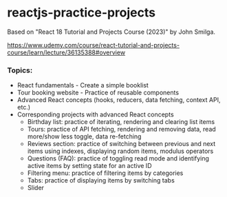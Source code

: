 # reactjs-practice-projects

Based on "React 18 Tutorial and Projects Course (2023)" by John Smilga.

https://www.udemy.com/course/react-tutorial-and-projects-course/learn/lecture/36135388#overview

### Topics:

- React fundamentals - Create a simple booklist
- Tour booking website - Practice of reusable components
- Advanced React concepts (hooks, reducers, data fetching, context API, etc.)
- Corresponding projects with advanced React concepts
    - Birthday list: practice of iterating, rendering and clearing list items
    - Tours: practice of API fetching, rendering and removing data, read more/show less toggle, data re-fetching
    - Reviews section: practice of switching between previous and next items using indexes, displaying random items, modulus operators
    - Questions (FAQ): practice of toggling read mode and identifying active items by setting state for an active ID
    - Filtering menu: practice of filtering items by categories
    - Tabs: practice of displaying items by switching tabs
    - Slider
